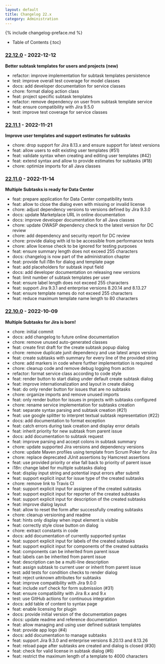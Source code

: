 ```yaml
---
layout: default
title: Changelog 22.x
category: Administration
---
```


{% include changelog-preface.md %}

* Table of Contents
{:toc}

### [22.12.0] - 2022-12-12

**Better subtask templates for users and projects (new)**

* refactor: improve implementation for subtask templates persistence
* test: improve overall test coverage for model classes
* docs: add developer documentation for service classes
* chore: format dialog action class
* feat: project specific subtask templates
* refactor: remove dependency on user from subtask template service
* feat: ensure compatibility with Jira 9.5.0
* test: improve test coverage for service classes

### [22.11.1] - 2022-11-21

**Improve user templates and support estimates for subtasks**

* chore: drop support for Jira 8.13.x and ensure support for latest versions
* feat: allow users to edit existing user templates (#51)
* feat: validate syntax when creating and editing user templates (#42)
* feat: extend syntax and allow to provide estimates for subtasks (#18)
* chore: optimize imports for all Java classes

### [22.11.0] - 2022-11-14

**Multiple Subtasks is ready for Data Center**

* feat: prepare application for Data Center compatibility tests
* feat: allow to close the dialog even with missing or invalid license
* chore: adjust dependency versions to versions defined by Jira 9.3.0
* docs: update Marketplace URL in online documentation
* docs: improve developer documentation for all Java classes
* chore: update OWASP dependency check to the latest version for DC review
* chore: add dependency and security report for DC review
* chore: provide dialog with id to be accessible from performance tests
* chore: allow license check to be ignored for testing purposes
* feat: ensure summary length does not exceed 255 characters
* docs: changelog is now part of the administration chapter
* feat: provide full i18n for dialog and template page
* feat: add placeholders for subtask input field
* docs: add developer documentation on releasing new versions
* feat: limit number of subtask templates per user
* feat: ensure label length does not exceed 255 characters
* feat: support Jira 9.3.1 and enterprise versions 8.20.14 and 8.13.27
* feat: ensure template names do not exceed 255 characters
* feat: reduce maximum template name length to 80 characters

### [22.10.0] - 2022-10-09

**Multiple Subtasks for Jira is born!**

* chore: initial commit
* docs: add changelog to future online documentation
* chore: remove unused auto-generated classes
* feat: create first draft for the create subtask popup dialog
* chore: remove duplicate junit dependency and use latest amps version
* feat: create subtasks with summary for every line of the provided string
* chore: add markers in code where further implementation is required
* chore: cleanup code and remove debug logging from action
* refactor: format service class according to code style
* feat: render button to start dialog under default create subtask dialog
* feat: improve internationalization and layout in create dialog
* feat: do only render button for issues that are no subtasks
* chore: organize imports and remove unused imports
* feat: only render button for issues in projects with subtasks configured
* chore: rename service implementation for subtasks creation
* feat: separate syntax parsing and subtask creation (#21)
* feat: use google splitter to interpret textual subtask representation (#22)
* docs: add documentation to format exception
* feat: catch errors during task creation and display error details
* feat: inherit priority for new subtask from parent issue
* docs: add documentation to subtask request
* feat: improve parsing and accept colons in subtask summary
* chore: update supported Jira versions and dependency versions
* chore: update Maven profiles using template from Scrum Poker for Jira
* chore: replace deprecated JUnit assertions by Hamcrest assertions
* feat: use provided priority or else fall back to priority of parent issue
* i18n: change label for multiple subtasks dialog
* feat: display input string and potential input errors after submit
* feat: support explicit input for issue type of the created subtasks
* chore: remove link to Travis CI
* feat: support explicit input for assignee of the created subtasks
* feat: support explicit input for reporter of the created subtasks
* feat: support explicit input for description of the created subtasks
* feat: improve dialog layout
* feat: allow to reset the form after successfully creating subtasks
* chore: cleanup versioning and readme
* feat: hints only display when input element is visible
* feat: correctly style close button on dialog
* chore: extract constants in code
* docs: add documentation of currently supported syntax
* feat: support explicit input for labels of the created subtasks
* feat: support explicit input for components of the created subtasks
* feat: components can be inherited from parent issue
* feat: labels can be inherited from parent issue
* feat: description can be a multi-line description
* feat: assign subtask to current user or inherit from parent issue
* test: add tests for condition checks to render dialog
* feat: reject unknown attributes for subtasks
* feat: improve compatibility with Jira 9.0.0
* feat: include xsrf check for form submission (#31)
* feat: ensure compatibility with Jira 8.x and 9.x
* test: use GitHub actions for continuous integration
* docs: add table of content to syntax page
* feat: enable licensing for plugin
* docs: provide initial version of the documentation pages
* docs: update readme and reference documentation
* feat: allow managing and using user defined subtask templates
* feat: provide app logo (#4)
* docs: add documentation to manage subtasks
* feat: support Jira 9.3.0 and enterprise versions 8.20.13 and 8.13.26
* feat: reload page after subtasks are created and dialog is closed (#30)
* feat: check for valid license in subtask dialog (#6)
* feat: restrict the maximum length of a template to 4000 characters

[22.12.0]: https://github.com/codescape/jira-multiple-subtasks/compare/22.11.1...22.12.0
[22.11.1]: https://github.com/codescape/jira-multiple-subtasks/compare/22.11.0...22.11.1
[22.11.0]: https://github.com/codescape/jira-multiple-subtasks/compare/22.10.0...22.11.0
[22.10.0]: https://github.com/codescape/jira-multiple-subtasks/tree/22.10.0
